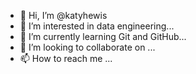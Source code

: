 - 👋 Hi, I’m @katyhewis
- 👀 I’m interested in data engineering...
- 🌱 I’m currently learning Git and GitHub...
- 💞️ I’m looking to collaborate on ...
- 📫 How to reach me ...

<!---
katyhewis/katyhewis is a ✨ special ✨ repository because its `README.md` (this file) appears on your GitHub profile.
You can click the Preview link to take a look at your changes.
--->
